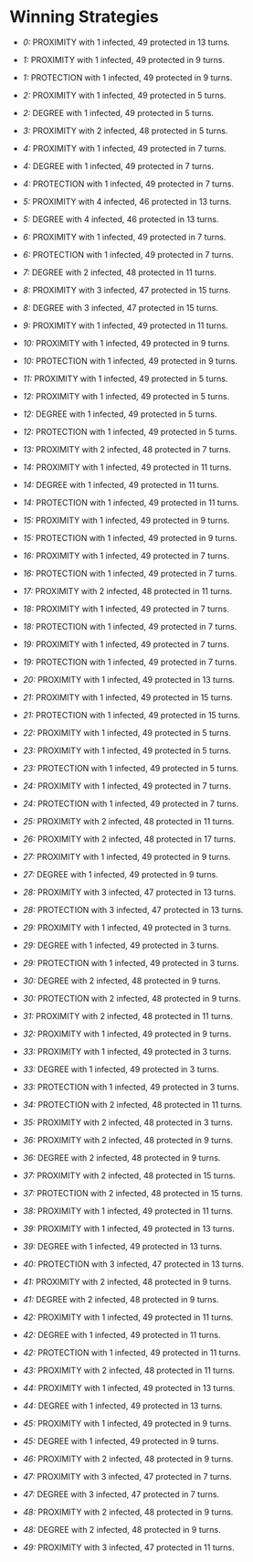 # Winning Strategies

* _0:_ PROXIMITY with 1 infected, 49 protected in 13 turns.


* _1:_ PROXIMITY with 1 infected, 49 protected in 9 turns.


* _1:_ PROTECTION with 1 infected, 49 protected in 9 turns.


* _2:_ PROXIMITY with 1 infected, 49 protected in 5 turns.


* _2:_ DEGREE with 1 infected, 49 protected in 5 turns.


* _3:_ PROXIMITY with 2 infected, 48 protected in 5 turns.


* _4:_ PROXIMITY with 1 infected, 49 protected in 7 turns.


* _4:_ DEGREE with 1 infected, 49 protected in 7 turns.


* _4:_ PROTECTION with 1 infected, 49 protected in 7 turns.


* _5:_ PROXIMITY with 4 infected, 46 protected in 13 turns.


* _5:_ DEGREE with 4 infected, 46 protected in 13 turns.


* _6:_ PROXIMITY with 1 infected, 49 protected in 7 turns.


* _6:_ PROTECTION with 1 infected, 49 protected in 7 turns.


* _7:_ DEGREE with 2 infected, 48 protected in 11 turns.


* _8:_ PROXIMITY with 3 infected, 47 protected in 15 turns.


* _8:_ DEGREE with 3 infected, 47 protected in 15 turns.


* _9:_ PROXIMITY with 1 infected, 49 protected in 11 turns.


* _10:_ PROXIMITY with 1 infected, 49 protected in 9 turns.


* _10:_ PROTECTION with 1 infected, 49 protected in 9 turns.


* _11:_ PROXIMITY with 1 infected, 49 protected in 5 turns.


* _12:_ PROXIMITY with 1 infected, 49 protected in 5 turns.


* _12:_ DEGREE with 1 infected, 49 protected in 5 turns.


* _12:_ PROTECTION with 1 infected, 49 protected in 5 turns.


* _13:_ PROXIMITY with 2 infected, 48 protected in 7 turns.


* _14:_ PROXIMITY with 1 infected, 49 protected in 11 turns.


* _14:_ DEGREE with 1 infected, 49 protected in 11 turns.


* _14:_ PROTECTION with 1 infected, 49 protected in 11 turns.


* _15:_ PROXIMITY with 1 infected, 49 protected in 9 turns.


* _15:_ PROTECTION with 1 infected, 49 protected in 9 turns.


* _16:_ PROXIMITY with 1 infected, 49 protected in 7 turns.


* _16:_ PROTECTION with 1 infected, 49 protected in 7 turns.


* _17:_ PROXIMITY with 2 infected, 48 protected in 11 turns.


* _18:_ PROXIMITY with 1 infected, 49 protected in 7 turns.


* _18:_ PROTECTION with 1 infected, 49 protected in 7 turns.


* _19:_ PROXIMITY with 1 infected, 49 protected in 7 turns.


* _19:_ PROTECTION with 1 infected, 49 protected in 7 turns.


* _20:_ PROXIMITY with 1 infected, 49 protected in 13 turns.


* _21:_ PROXIMITY with 1 infected, 49 protected in 15 turns.


* _21:_ PROTECTION with 1 infected, 49 protected in 15 turns.


* _22:_ PROXIMITY with 1 infected, 49 protected in 5 turns.


* _23:_ PROXIMITY with 1 infected, 49 protected in 5 turns.


* _23:_ PROTECTION with 1 infected, 49 protected in 5 turns.


* _24:_ PROXIMITY with 1 infected, 49 protected in 7 turns.


* _24:_ PROTECTION with 1 infected, 49 protected in 7 turns.


* _25:_ PROXIMITY with 2 infected, 48 protected in 11 turns.


* _26:_ PROXIMITY with 2 infected, 48 protected in 17 turns.


* _27:_ PROXIMITY with 1 infected, 49 protected in 9 turns.


* _27:_ DEGREE with 1 infected, 49 protected in 9 turns.


* _28:_ PROXIMITY with 3 infected, 47 protected in 13 turns.


* _28:_ PROTECTION with 3 infected, 47 protected in 13 turns.


* _29:_ PROXIMITY with 1 infected, 49 protected in 3 turns.


* _29:_ DEGREE with 1 infected, 49 protected in 3 turns.


* _29:_ PROTECTION with 1 infected, 49 protected in 3 turns.


* _30:_ DEGREE with 2 infected, 48 protected in 9 turns.


* _30:_ PROTECTION with 2 infected, 48 protected in 9 turns.


* _31:_ PROXIMITY with 2 infected, 48 protected in 11 turns.


* _32:_ PROXIMITY with 1 infected, 49 protected in 9 turns.


* _33:_ PROXIMITY with 1 infected, 49 protected in 3 turns.


* _33:_ DEGREE with 1 infected, 49 protected in 3 turns.


* _33:_ PROTECTION with 1 infected, 49 protected in 3 turns.


* _34:_ PROTECTION with 2 infected, 48 protected in 11 turns.


* _35:_ PROXIMITY with 2 infected, 48 protected in 3 turns.


* _36:_ PROXIMITY with 2 infected, 48 protected in 9 turns.


* _36:_ DEGREE with 2 infected, 48 protected in 9 turns.


* _37:_ PROXIMITY with 2 infected, 48 protected in 15 turns.


* _37:_ PROTECTION with 2 infected, 48 protected in 15 turns.


* _38:_ PROXIMITY with 1 infected, 49 protected in 11 turns.


* _39:_ PROXIMITY with 1 infected, 49 protected in 13 turns.


* _39:_ DEGREE with 1 infected, 49 protected in 13 turns.


* _40:_ PROTECTION with 3 infected, 47 protected in 13 turns.


* _41:_ PROXIMITY with 2 infected, 48 protected in 9 turns.


* _41:_ DEGREE with 2 infected, 48 protected in 9 turns.


* _42:_ PROXIMITY with 1 infected, 49 protected in 11 turns.


* _42:_ DEGREE with 1 infected, 49 protected in 11 turns.


* _42:_ PROTECTION with 1 infected, 49 protected in 11 turns.


* _43:_ PROXIMITY with 2 infected, 48 protected in 11 turns.


* _44:_ PROXIMITY with 1 infected, 49 protected in 13 turns.


* _44:_ DEGREE with 1 infected, 49 protected in 13 turns.


* _45:_ PROXIMITY with 1 infected, 49 protected in 9 turns.


* _45:_ DEGREE with 1 infected, 49 protected in 9 turns.


* _46:_ PROXIMITY with 2 infected, 48 protected in 9 turns.


* _47:_ PROXIMITY with 3 infected, 47 protected in 7 turns.


* _47:_ DEGREE with 3 infected, 47 protected in 7 turns.


* _48:_ PROXIMITY with 2 infected, 48 protected in 9 turns.


* _48:_ DEGREE with 2 infected, 48 protected in 9 turns.


* _49:_ PROXIMITY with 3 infected, 47 protected in 11 turns.


